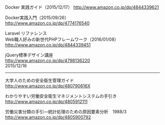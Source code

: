 
Docker 実践ガイド（2015/12/17）
<http://www.amazon.co.jp/dp/4844339621>


Docker実践入門（2015/09/26）  
<http://www.amazon.co.jp/dp/4774176540>


Laravel リファレンス  
Web職人好みの新世代PHPフレームワーク（2016/01/08）
http://www.amazon.co.jp/dp/4844339451


jQuery標準デザイン講座  
http://www.amazon.co.jp/dp/4798136220  
2015/12/16  

***

大学人のための安全衛生管理ガイド
<http://www.amazon.co.jp/dp/480790616X>

わかりやすい労働安全衛生マネジメントシステムの手引き
<http://www.amazon.co.jp/dp/4805912111>

労働災害分類の手引―統計処理のための原因要素分析　1988/3
<http://www.amazon.co.jp/dp/4805900792>

